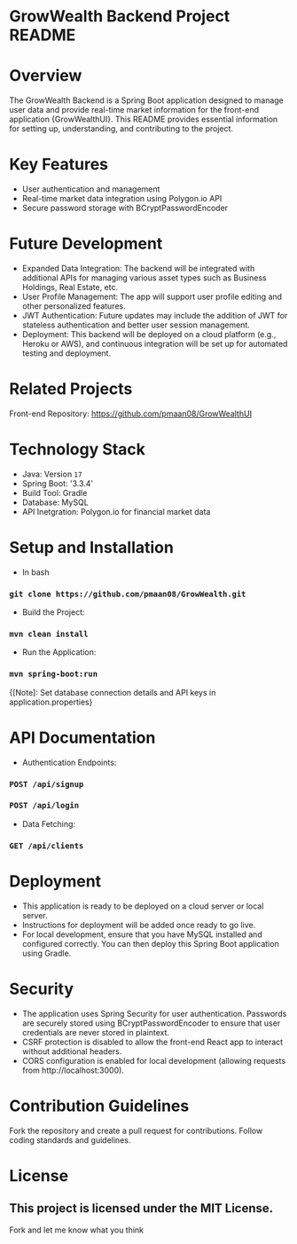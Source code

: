 # GrowWealth Backend Project README

# Overview
The GrowWealth Backend is a Spring Boot application designed to manage user data and provide real-time market information for the front-end application {GrowWealthUI}.
 This README provides essential information for setting up, understanding, and contributing to the project.

# Key Features

- User authentication and management
- Real-time market data integration using Polygon.io API
- Secure password storage with BCryptPasswordEncoder

# Future Development
- Expanded Data Integration: The backend will be integrated with additional APIs for managing various asset types such as Business Holdings, Real Estate, etc.
- User Profile Management: The app will support user profile editing and other personalized features.
- JWT Authentication: Future updates may include the addition of JWT for stateless authentication and better user session management.
- Deployment: This backend will be deployed on a cloud platform (e.g., Heroku or AWS), and continuous integration will be set up for automated testing and deployment.


# Related Projects
Front-end Repository: https://github.com/pmaan08/GrowWealthUI

# Technology Stack

- Java: Version `17`
- Spring Boot: '3.3.4'
- Build Tool: Gradle 
- Database: MySQL
- API Inetgration: Polygon.io for financial market data

# Setup and Installation
 
- In bash
### `git clone https://github.com/pmaan08/GrowWealth.git`

- Build the Project:
### `mvn clean install`

- Run the Application:
### `mvn spring-boot:run`

{[Note]: Set database connection details and API keys in application.properties}

# API Documentation

- Authentication Endpoints:
### `POST /api/signup`
### `POST /api/login`

- Data Fetching:
### `GET /api/clients`


# Deployment
- This application is ready to be deployed on a cloud server or local server.
- Instructions for deployment will be added once ready to go live.
- For local development, ensure that you have MySQL installed and configured correctly. You can then deploy this Spring Boot application using Gradle.

# Security
- The application uses Spring Security for user authentication. Passwords are securely stored using BCryptPasswordEncoder to ensure that user credentials are never stored in plaintext.
- CSRF protection is disabled to allow the front-end React app to interact without additional headers.
- CORS configuration is enabled for local development (allowing requests from http://localhost:3000).

# Contribution Guidelines
Fork the repository and create a pull request for contributions.
Follow coding standards and guidelines.

# License
This project is licensed under the MIT License.
--------------------------------------------------------------------------------------------------------------------
Fork and let me know what you think 
